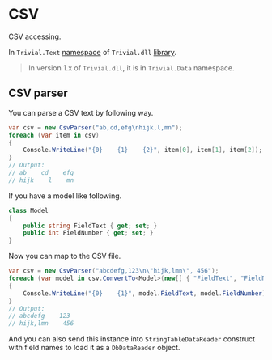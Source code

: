 # CSV

CSV accessing.

In `Trivial.Text` [namespace](./README) of `Trivial.dll` [library](../README).

> In version 1.x of `Trivial.dll`, it is in `Trivial.Data` namespace.

## CSV parser

You can parse a CSV text by following way.

```csharp
var csv = new CsvParser("ab,cd,efg\nhijk,l,mn");
foreach (var item in csv)
{
    Console.WriteLine("{0}    {1}    {2}", item[0], item[1], item[2]);
}
// Output:
// ab    cd    efg
// hijk    l    mn
```

If you have a model like following.

```csharp
class Model
{
    public string FieldText { get; set; }
    public int FieldNumber { get; set; }
}
```

Now you can map to the CSV file.

```csharp
var csv = new CsvParser("abcdefg,123\n\"hijk,lmn\", 456");
foreach (var model in csv.ConvertTo<Model>(new[] { "FieldText", "FieldNumber" }))
{
    Console.WriteLine("{0}    {1}", model.FieldText, model.FieldNumber);
}
// Output:
// abcdefg    123
// hijk,lmn    456
```

And you can also send this instance into `StringTableDataReader` construct with field names to load it as a `DbDataReader` object.

